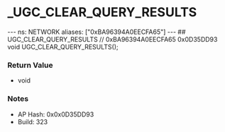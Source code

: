 # _UGC_CLEAR_QUERY_RESULTS

--- ns: NETWORK aliases: ["0xBA96394A0EECFA65"] --- ## UGC_CLEAR_QUERY_RESULTS  // 0xBA96394A0EECFA65 0x0D35DD93 void UGC_CLEAR_QUERY_RESULTS();

### Return Value
* void

### Notes
* AP Hash: 0x0x0D35DD93
* Build: 323

